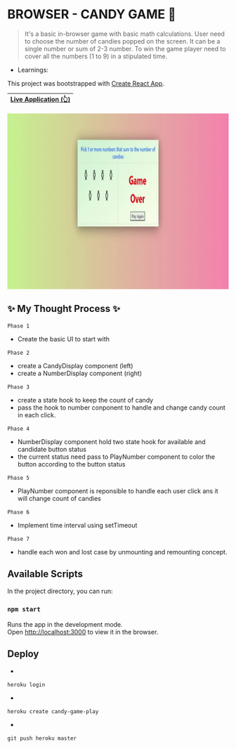 # BROWSER - CANDY GAME 🍬
> It's a basic in-browser game with basic math calculations.
> User need to choose the number of candies popped on the screen. 
> It can be a single number or sum of 2-3 number.
> To win the game player need to cover all the numbers (1 to 9) in a stipulated time.
 
* Learnings: 
    
    
This project was bootstrapped with [Create React App](https://github.com/facebook/create-react-app).

| [Live Application (👆)](https://candy-game-play.herokuapp.com/) |
| ------ |  

<p align="center">
<img alt="GIF" src="https://github.com/krishdu/candy-game/blob/master/candy-game-play-v1.gif?raw=true" width="800" height="400"/>
</p>

## ✨ My Thought Process ✨
```
Phase 1
```
+ Create the basic UI to start with

```
Phase 2
```
+ create a CandyDisplay component (left)
+ create a NumberDisplay component (right)

```
Phase 3
```
+ create a state hook to keep the count of candy
+ pass the hook to number conponent to handle and change candy count in each click.

```
Phase 4
```
+ NumberDisplay component hold two state hook for available and candidate button status
+ the current status need pass to PlayNumber component to color the button according to the button status

```
Phase 5
```
+ PlayNumber component is reponsible to handle each user click ans it will change count of candies

```
Phase 6
```
+ Implement time interval using setTimeout

```
Phase 7
```
+ handle each won and lost case by unmounting and remounting concept.

## Available Scripts

In the project directory, you can run:

### `npm start`

Runs the app in the development mode.\
Open [http://localhost:3000](http://localhost:3000) to view it in the browser.

## Deploy
+
```
heroku login
```
+ 
```
heroku create candy-game-play
```
+ 
```
git push heroku master
```